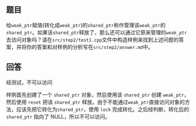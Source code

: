 ## 题目

给`weak_ptr`赋值(转化成`weak_ptr`)的`shared_ptr`称作管理该`weak_ptr`的`shared_ptr`。如果该`shared_ptr`释放了，那么还可以通过它原来管理的`weak_ptr`去访问对象吗？请在`src/step2/test1.cpp`文件中构造样例来找到上述问题的答案，并将你的答案和对样例的分析写在`src/step2/answer.md`中。

## 回答

经测试，不可以访问

样例首先创建了一个 `shared_ptr` 对象，然后使用该 `shared_ptr` 创建 `weak_ptr`，然后使用 `reset` 把该 `shared_ptr` 释放。由于不能通过`weak_ptr`直接访问对象的方法，应该先把它转化为`shared_ptr`，使用 `lock` 完成转化。之后经判断，转化后的 `shared_ptr` 指向了 NULL，所以不可以访问。
